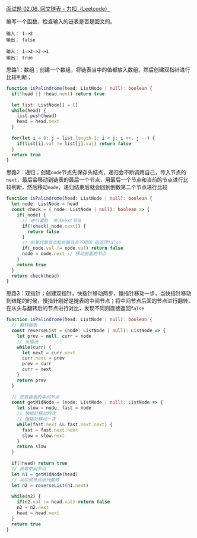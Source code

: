 [面试题 02.06. 回文链表 - 力扣（Leetcode）](https://leetcode.cn/problems/palindrome-linked-list-lcci/description/?favorite=xb9lfcwi?favorite=xb9lfcwi?favorite=xb9lfcwi?favorite=xb9lfcwi?favorite=xb9lfcwi?favorite=xb9lfcwi?favorite=xb9lfcwi?favorite=xb9lfcwi)

编写一个函数，检查输入的链表是否是回文的。

```
输入： 1->2
输出： false 

输入： 1->2->2->1
输出： true 
```

思路1：数组；创建一个数组，将链表当中的值都放入数组，然后创建双指针进行比较判断；

```typescript
function isPalindrome(head: ListNode | null): boolean {
  if(!head || !head.next) return true
  
  let list: ListNode[] = []
  while(head) {
    list.push(head)
    head = head.next
  }
  
  for(let i = 0; j = list.length-1; i < j; i ++, j --) {
    if(list[i].val != list[j].val) return false
  }
  return true
}
```

思路2：递归；创建`node`节点先保存头结点，递归会不断调用自己，传入节点的`next`，最后会移动到链表的最后一个节点，用最后一个节点和当前的节点进行比较判断，然后移动`node`，递归结束后就会回到倒数第二个节点进行比较

```typescript
function isPalindrome(head: ListNode | null): boolean {
  let node: ListNode = head
  const check = (_node: ListNode | null): boolean => {
    if(_node) {
      // 递归调用  传入next节点
      if(!check(_node.next)) {
        return false
      }
      // 如果后面节点和前面节点不相同 则返回false
      if(_node.val != node.val) return false
      node = node.next // 移动前面的节点
    }
    return true
  }
  return check(head)
}
```

思路3：双指针；创建双指针，快指针移动两步，慢指针移动一步，当快指针移动到结尾的时候，慢指针刚好是链表的中间节点；将中间节点后面的节点进行翻转，在从头与翻转后的节点进行对比，发现不同则直接返回`false`

```typescript
function isPalindrome(head: ListNode | null): boolean {
  // 翻转链表
  const reverseList = (node: ListNode | null): ListNode => {
    let prev = null, curr = node
    // 头插法
    while(curr) {
      let next = curr.next
      curr.next = prev
      prev = curr
      curr = next
    }
    return prev
  }
  
  // 获取链表的中间节点
  const getMidNode = (node: ListNode | null): ListNode => {
    let slow = node, fast = node
    // 快指针移动两次 
    // 慢指针移动一次
    while(fast.next && fast.next.next) {
      fast = fast.next.next
      slow = slow.next
    }
    return slow
  }
  
  if(!head) return true
  // 获取中间节点
  let n1 = getMidNode(head)
  // 从中间节点进行翻转
  let n2 = reverseList(n1.next)
  
  while(n2) {
    if(n2.val != head.val) return false
    n2 = n2.next
    head = head.next
  }
  return true
}
```

